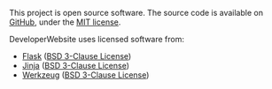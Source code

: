 <!-- cspell:words werkzeug -->

This project is open source software. The source code is available on [GitHub](https://github.com/BenjaminHamon/DeveloperWebsite), under the [MIT license](https://github.com/BenjaminHamon/DeveloperWebsite/blob/develop/license.txt).

DeveloperWebsite uses licensed software from:

- [Flask](https://palletsprojects.com/p/flask/)
  ([BSD 3-Clause License](https://github.com/pallets/flask/blob/main/LICENSE.rst))
- [Jinja](https://palletsprojects.com/p/jinja/)
  ([BSD 3-Clause License](https://github.com/pallets/jinja/blob/main/LICENSE.rst))
- [Werkzeug](https://palletsprojects.com/p/werkzeug/)
  ([BSD 3-Clause License](https://github.com/pallets/werkzeug/blob/main/LICENSE.rst))
